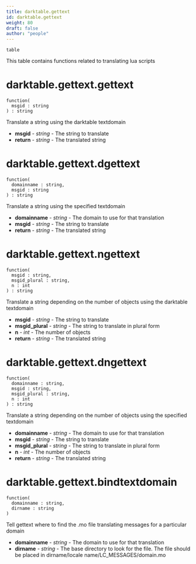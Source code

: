```yaml
---
title: darktable.gettext
id: darktable.gettext
weight: 80
draft: false
author: "people"
---
```


`table`

This table contains functions related to translating lua scripts

# darktable.gettext.gettext

```
function(
  msgid : string
) : string
```

Translate a string using the darktable textdomain

* **msgid** - _string_ - The string to translate
* **return** - _string_ - The translated string

# darktable.gettext.dgettext

```
function(
  domainname : string,
  msgid : string
) : string
```

Translate a string using the specified textdomain

* **domainname** - _string_ - The domain to use for that translation
* **msgid** - _string_ - The string to translate
* **return** - _string_ - The translated string

# darktable.gettext.ngettext

```
function(
  msgid : string,
  msgid_plural : string,
  n : int
) : string
```

Translate a string depending on the number of objects using the darktable textdomain

* **msgid** - _string_ - The string to translate
* **msgid_plural** - _string_ - The string to translate in plural form
* **n** - _int_ - The number of objects
* **return** - _string_ - The translated string

# darktable.gettext.dngettext

```
function(
  domainname : string,
  msgid : string,
  msgid_plural : string,
  n : int
) : string
```

Translate a string depending on the number of objects using the specified textdomain 

* **domainname** - _string_ - The domain to use for that translation
* **msgid** - _string_ - The string to translate
* **msgid_plural** - _string_ - The string to translate in plural form
* **n** - _int_ - The number of objects
* **return** - _string_ - The translated string

# darktable.gettext.bindtextdomain

```
function(
  domainname : string,
  dirname : string
)
```

Tell gettext where to find the .mo file translating messages for a particular domain

* **domainname** - _string_ - The domain to use for that translation
* **dirname** - _string_ - The base directory to look for the file. The file should be placed in dirname/locale
name/LC_MESSAGES/domain.mo
